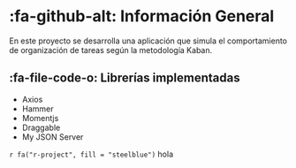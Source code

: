 #  :fa-github-alt: Información General
En este proyecto se desarrolla una aplicación que simula el comportamiento de organización de tareas según la metodología Kaban. 

## :fa-file-code-o: Librerías implementadas 
- Axios
- Hammer
- Momentjs
- Draggable
- My JSON Server

`r fa("r-project", fill = "steelblue")` hola
